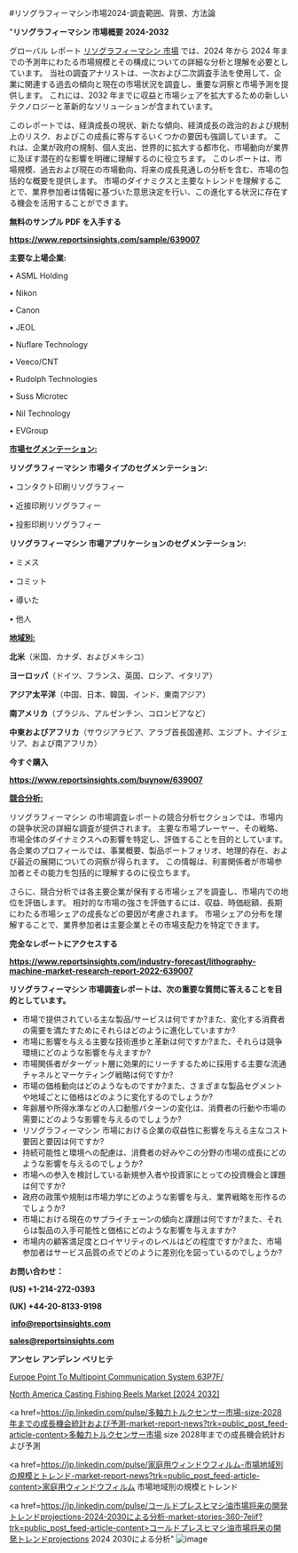 #リソグラフィーマシン市場2024-調査範囲、背景、方法論

"<strong>リソグラフィーマシン 市場概要 2024-2032</strong>

グローバル レポート <a href=https://www.reportsinsights.com/sample/639007>リソグラフィーマシン 市場</a> では、2024 年から 2024 年までの予測年にわたる市場規模とその構成についての詳細な分析と理解を必要としています。 当社の調査アナリストは、一次および二次調査手法を使用して、企業に関連する過去の傾向と現在の市場状況を調査し、重要な洞察と市場予測を提供します。 これには、2032 年までに収益と市場シェアを拡大​​するための新しいテクノロジーと革新的なソリューションが含まれています。

このレポートでは、経済成長の現状、新たな傾向、経済成長の政治的および規制上のリスク、およびこの成長に寄与するいくつかの要因も強調しています。 これは、企業が政府の規制、個人支出、世界的に拡大する都市化、市場動向が業界に及ぼす潜在的な影響を明確に理解するのに役立ちます。 このレポートは、市場規模、過去および現在の市場動向、将来の成長見通しの分析を含む、市場の包括的な概要を提供します。 市場のダイナミクスと主要なトレンドを理解することで、業界参加者は情報に基づいた意思決定を行い、この進化する状況に存在する機会を活用することができます。

<strong><b>無料のサンプル PDF を入手する</b></strong>

<a href=https://www.reportsinsights.com/sample/639007><strong><u>https://www.reportsinsights.com/sample/639007</u></strong></a>

<strong>主要な上場企業:</strong>

• ASML Holding

• Nikon

• Canon

• JEOL

• Nuflare Technology

• Veeco/CNT

• Rudolph Technologies

• Suss Microtec

• Nil Technology

• EVGroup

<strong><u>市場セグメンテーション</u></strong><strong><u>:</u></strong>

<strong>リソグラフィーマシン 市場タイプのセグメンテーション:</strong>

• コンタクト印刷リソグラフィー

• 近接印刷リソグラフィー

• 投影印刷リソグラフィー

<strong>リソグラフィーマシン 市場アプリケーションのセグメンテーション:</strong>

• ミメス

• コミット

• 導いた

• 他人

<strong><u>地域別</u></strong><strong><u>:</u></strong>

<strong>北米</strong>（米国、カナダ、およびメキシコ）

<strong>ヨーロッパ</strong>（ドイツ、フランス、英国、ロシア、イタリア）

<strong>アジア太平洋</strong>（中国、日本、韓国、インド、東南アジア）

<strong>南アメリカ</strong>（ブラジル、アルゼンチン、コロンビアなど）

<strong>中東およびアフリカ</strong>（サウジアラビア、アラブ首長国連邦、エジプト、ナイジェリア、および南アフリカ）

<strong>今すぐ購入</strong>

<a href=https://www.reportsinsights.com/buynow/639007><strong><u>https://www.reportsinsights.com/buynow/639007</u></strong></a>

<strong><u>競合分析:</u></strong>

リソグラフィーマシン の市場調査レポートの競合分析セクションでは、市場内の競争状況の詳細な調査が提供されます。 主要な市場プレーヤー、その戦略、市場全体のダイナミクスへの影響を特定し、評価することを目的としています。 各企業のプロフィールでは、事業概要、製品ポートフォリオ、地理的存在、および最近の展開についての洞察が得られます。 この情報は、利害関係者が市場参加者とその能力を包括的に理解するのに役立ちます。

さらに、競合分析では各主要企業が保有する市場シェアを調査し、市場内での地位を評価します。 相対的な市場の強さを評価するには、収益、時価総額、長期にわたる市場シェアの成長などの要因が考慮されます。 市場シェアの分布を理解することで、業界参加者は主要企業とその市場支配力を特定できます。

<strong>完全なレポートにアクセスする</strong>

<a href=https://www.reportsinsights.com/industry-forecast/lithography-machine-market-research-report-2022-639007><strong><u><b>https://www.reportsinsights.com/industry-forecast/lithography-machine-market-research-report-2022-639007</b></u></strong></a>

<strong><b>リソグラフィーマシン 市場調査レポートは、次の重要な質問に答えることを目的としています。</b></strong>
<ul>
  <li>市場で提供されている主な製品/サービスは何ですか?また、変化する消費者の需要を満たすためにそれらはどのように進化していますか?</li>
  <li>市場に影響を与える主要な技術進歩と革新は何ですか?また、それらは競争環境にどのような影響を与えますか?</li>
  <li>市場関係者がターゲット層に効果的にリーチするために採用する主要な流通チャネルとマーケティング戦略は何ですか?</li>
  <li>市場の価格動向はどのようなものですか?また、さまざまな製品セグメントや地域ごとに価格はどのように変化するのでしょうか?</li>
  <li>年齢層や所得水準などの人口動態パターンの変化は、消費者の行動や市場の需要にどのような影響を与えるのでしょうか?</li>
  <li>リソグラフィーマシン 市場における企業の収益性に影響を与える主なコスト要因と要因は何ですか?</li>
  <li>持続可能性と環境への配慮は、消費者の好みやこの分野の市場の成長にどのような影響を与えるのでしょうか?</li>
  <li>市場への参入を検討している新規参入者や投資家にとっての投資機会と課題は何ですか?</li>
  <li>政府の政策や規制は市場力学にどのような影響を与え、業界戦略を形作るのでしょうか?</li>
  <li>市場における現在のサプライチェーンの傾向と課題は何ですか?また、それらは製品の入手可能性と価格にどのような影響を与えますか?</li>
  <li>市場内の顧客満足度とロイヤリティのレベルはどの程度ですか?また、市場参加者はサービス品質の点でどのように差別化を図っているのでしょうか?</li>
</ul>
<strong>お問い合わせ：</strong>

<strong>(US) +1-214-272-0393</strong>

<strong>(UK) +44-20-8133-9198</strong>

<strong> </strong><a href=info@reportsinsights.com><strong><u>info@reportsinsights.com</u></strong></a>

<a href=sales@reportsinsights.com><strong><u>sales@reportsinsights.com</u></strong></a>

<strong>アンセレ アンデレン ベリヒテ</strong>

<a href=https://www.linkedin.com/pulse/europe-point-to-multipoint-communication-system-63p7f/>Europe Point To Multipoint Communication System 63P7F/</a>

<a href=https://www.linkedin.com/pulse/north-america-casting-fishing-reels-market-nj1uf/>North America Casting Fishing Reels Market [2024 2032]</a>

<a href=https://jp.linkedin.com/pulse/多軸力トルクセンサー市場-size-2028年までの成長機会統計および予測-market-report-news?trk=public_post_feed-article-content>多軸力トルクセンサー市場 size 2028年までの成長機会統計および予測</a>

<a href=https://jp.linkedin.com/pulse/家庭用ウィンドウフィルム-市場地域別の規模とトレンド-market-report-news?trk=public_post_feed-article-content>家庭用ウィンドウフィルム 市場地域別の規模とトレンド</a>

<a href=https://jp.linkedin.com/pulse/コールドプレスヒマシ油市場将来の開発トレンドprojections-2024-2030による分析-market-stories-360-7eiif?trk=public_post_feed-article-content>コールドプレスヒマシ油市場将来の開発トレンドprojections 2024 2030による分析</a>"
![image](https://github.com/ahaan12367/RIMarket24/assets/158471582/15f87d3f-a23e-4ee7-8a4d-f2a84893ab1d)
